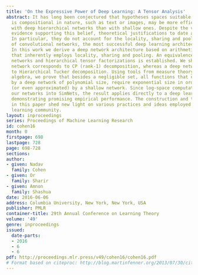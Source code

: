 ```yaml
---
title: 'On the Expressive Power of Deep Learning: A Tensor Analysis'
abstract: It has long been conjectured that hypotheses spaces suitable for data that
  is compositional in nature, such as text or images, may be more efficiently represented
  with deep hierarchical networks than with shallow ones. Despite the vast empirical
  evidence supporting this belief, theoretical justifications to date are limited.
  In particular, they do not account for the locality, sharing and pooling constructs
  of convolutional networks, the most successful deep learning architecture to date.
  In this work we derive a deep network architecture based on arithmetic circuits
  that inherently employs locality, sharing and pooling. An equivalence between the
  networks and hierarchical tensor factorizations is established. We show that a shallow
  network corresponds to CP (rank-1) decomposition, whereas a deep network corresponds
  to Hierarchical Tucker decomposition. Using tools from measure theory and matrix
  algebra, we prove that besides a negligible set, all functions that can be implemented
  by a deep network of polynomial size, require exponential size in order to be realized
  (or even approximated) by a shallow network. Since log-space computation transforms
  our networks into SimNets, the result applies directly to a deep learning architecture
  demonstrating promising empirical performance. The construction and theory developed
  in this paper shed new light on various practices and ideas employed by the deep
  learning community.
layout: inproceedings
series: Proceedings of Machine Learning Research
id: cohen16
month: 0
firstpage: 698
lastpage: 728
page: 698-728
sections: 
author:
- given: Nadav
  family: Cohen
- given: Or
  family: Sharir
- given: Amnon
  family: Shashua
date: 2016-06-06
address: Columbia University, New York, New York, USA
publisher: PMLR
container-title: 29th Annual Conference on Learning Theory
volume: '49'
genre: inproceedings
issued:
  date-parts:
  - 2016
  - 6
  - 6
pdf: http://proceedings.mlr.press/v49/cohen16/cohen16.pdf
# Format based on citeproc: http://blog.martinfenner.org/2013/07/30/citeproc-yaml-for-bibliographies/
---
```

